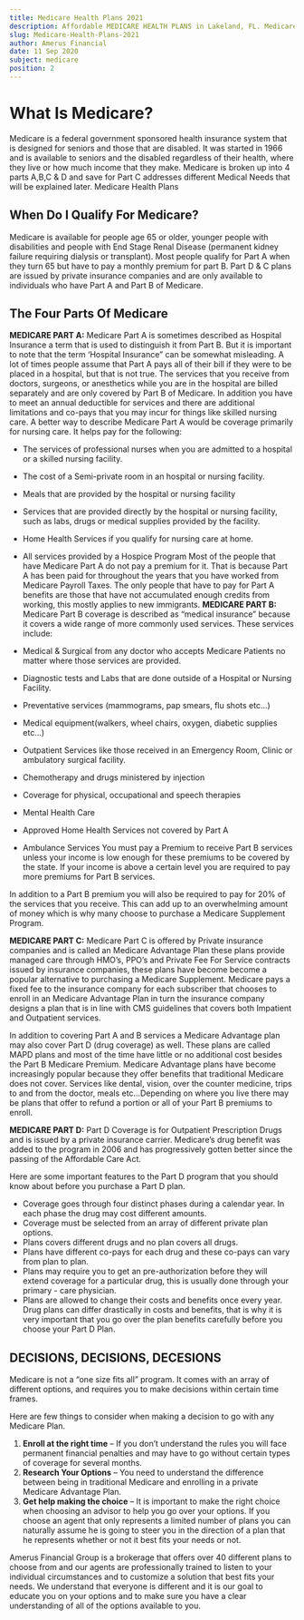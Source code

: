 ```yaml
---
title: Medicare Health Plans 2021
description: Affordable MEDICARE HEALTH PLANS in Lakeland, FL. Medicare Program enrollment available at Amerus Financial Group. Call to Learn More.
slug: Medicare-Health-Plans-2021
author: Amerus Financial
date: 11 Sep 2020
subject: medicare
position: 2
---
```


# What Is Medicare?

Medicare is a federal government sponsored health insurance system that is designed for seniors and those that are disabled. It was started in 1966 and is available to seniors and the disabled regardless of their health, where they live or how much income that they make. Medicare is broken up into 4 parts A,B,C & D and save for Part C addresses different Medical Needs that will be explained later. Medicare Health Plans

## When Do I Qualify For Medicare?

Medicare is available for people age 65 or older, younger people with disabilities and people with End Stage Renal Disease (permanent kidney failure requiring dialysis or transplant). Most people qualify for Part A when they turn 65 but have to pay a monthly premium for part B. Part D & C plans are issued by private insurance companies and are only available to individuals who have Part A and Part B of Medicare.

## The Four Parts Of Medicare

**MEDICARE PART A:** Medicare Part A is sometimes described as Hospital Insurance a term that is used to distinguish it from Part B. But it is important to note that the term ‘Hospital Insurance” can be somewhat misleading. A lot of times people assume that Part A pays all of their bill if they were to be placed in a hospital, but that is not true. The services that you receive from doctors, surgeons, or anesthetics while you are in the hospital are billed separately and are only covered by Part B of Medicare. In addition you have to meet an annual deductible for services and there are additional limitations and co-pays that you may incur for things like skilled nursing care.
A better way to describe Medicare Part A would be coverage primarily for nursing care. It helps pay for the following:

- The services of professional nurses when you are admitted to a hospital or a skilled nursing facility.
- The cost of a Semi-private room in an hospital or nursing facility.
- Meals that are provided by the hospital or nursing facility
- Services that are provided directly by the hospital or nursing facility, such as labs, drugs or medical supplies provided by the facility.
- Home Health Services if you qualify for nursing care at home.
- All services provided by a Hospice Program
  Most of the people that have Medicare Part A do not pay a premium for it. That is because Part A has been paid for throughout the years that you have worked from Medicare Payroll Taxes. The only people that have to pay for Part A benefits are those that have not accumulated enough credits from working, this mostly applies to new immigrants.
  **MEDICARE PART B:** Medicare Part B coverage is described as “medical insurance” because it covers a wide range of more commonly used services.
  These services include:

- Medical & Surgical from any doctor who accepts Medicare Patients no matter where those services are provided.
- Diagnostic tests and Labs that are done outside of a Hospital or Nursing Facility.
- Preventative services (mammograms, pap smears, flu shots etc…)
- Medical equipment(walkers, wheel chairs, oxygen, diabetic supplies etc…)
- Outpatient Services like those received in an Emergency Room, Clinic or ambulatory surgical facility.
- Chemotherapy and drugs ministered by injection
- Coverage for physical, occupational and speech therapies
- Mental Health Care
- Approved Home Health Services not covered by Part A
- Ambulance Services
  You must pay a Premium to receive Part B services unless your income is low enough for these premiums to be covered by the state. If your income is above a certain level you are required to pay more premiums for Part B services.

In addition to a Part B premium you will also be required to pay for 20% of the services that you receive. This can add up to an overwhelming amount of money which is why many choose to purchase a Medicare Supplement Program.

**MEDICARE PART C:** Medicare Part C is offered by Private insurance companies and is called an Medicare Advantage Plan these plans provide managed care through HMO’s, PPO’s and Private Fee For Service contracts issued by insurance companies, these plans have become become a popular alternative to purchasing a Medicare Supplement. Medicare pays a fixed fee to the insurance company for each subscriber that chooses to enroll in an Medicare Advantage Plan in turn the insurance company designs a plan that is in line with CMS guidelines that covers both Impatient and Outpatient services.

In addition to covering Part A and B services a Medicare Advantage plan may also cover Part D (drug coverage) as well. These plans are called MAPD plans and most of the time have little or no additional cost besides the Part B Medicare Premium. Medicare Advantage plans have become increasingly popular because they offer benefits that traditional Medicare does not cover. Services like dental, vision, over the counter medicine, trips to and from the doctor, meals etc…Depending on where you live there may be plans that offer to refund a portion or all of your Part B premiums to enroll.

**MEDICARE PART D:** Part D Coverage is for Outpatient Prescription Drugs and is issued by a private insurance carrier. Medicare’s drug benefit was added to the program in 2006 and has progressively gotten better since the passing of the Affordable Care Act.

Here are some important features to the Part D program that you should know about before you purchase a Part D plan.

- Coverage goes through four distinct phases during a calendar year. In each phase the drug may cost different amounts.
- Coverage must be selected from an array of different private plan options.
- Plans covers different drugs and no plan covers all drugs.
- Plans have different co-pays for each drug and these co-pays can vary from plan to plan.
- Plans may require you to get an pre-authorization before they will extend coverage for a particular drug, this is usually done through your primary - care physician.
- Plans are allowed to change their costs and benefits once every year.
  Drug plans can differ drastically in costs and benefits, that is why it is very important that you go over the plan benefits carefully before you choose your Part D Plan.

## DECISIONS, DECISIONS, DECESIONS

Medicare is not a “one size fits all” program. It comes with an array of different options, and requires you to make decisions within certain time frames.

Here are few things to consider when making a decision to go with any Medicare Plan.

1. **Enroll at the right time** – If you don’t understand the rules you will face permanent financial penalties and may have to go without certain types of coverage for several months.
2. **Research Your Options** – You need to understand the difference between being in traditional Medicare and enrolling in a private Medicare Advantage Plan.
3. **Get help making the choice** – It is important to make the right choice when choosing an advisor to help you go over your options. If you choose an agent that only represents a limited number of plans you can naturally assume he is going to steer you in the direction of a plan that he represents whether or not it best fits your needs or not.

Amerus Financial Group is a brokerage that offers over 40 different plans to choose from and our agents are professionally trained to listen to your individual circumstances and to customize a solution that best fits your needs. We understand that everyone is different and it is our goal to educate you on your options and to make sure you have a clear understanding of all of the options available to you.
